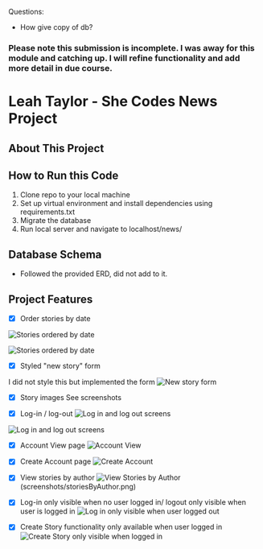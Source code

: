 Questions:
- How give copy of db? 
### Please note this submission is incomplete. I was away for this module and catching up. I will refine functionality and add more detail in due course. 


# Leah Taylor - She Codes News Project

## About This Project

## How to Run this Code
1. Clone repo to your local machine
2. Set up virtual environment and install dependencies using requirements.txt
3. Migrate the database 
4. Run local server and navigate to localhost/news/

## Database Schema
- Followed the provided ERD, did not add to it. 

## Project Features
- [x] Order stories by date

![Stories ordered by date](screenshots/homepage.png)

![Stories ordered by date](screenshots/ordered_by_date.png)
- [x] Styled "new story" form

I did not style this but implemented the form
![New story form](screenshots/SubmitStory.png)

- [x] Story images
See screenshots

- [x] Log-in / log-out
![Log in and log out screens](screenshots/LoginCreateNewAccount.png)

![Log in and log out screens](screenshots/LoginScreen.png)

- [x] Account View page
![Account View](screenshots/accountprofile.png)

- [x] Create Account page
![Create Account](screenshots/create_account.png)

- [x] View stories by author
![View Stories by Author](screenshots/authorpage.png)
(screenshots/storiesByAuthor.png)

- [x] Log-in only visible when no user logged in/ logout only visible when user is logged in
![Log in only visible when user logged out](screenshots/Logout_when_loggedin.png)

- [x] Create Story functionality only available when user logged in 
![Create Story only visible when logged in](screenshots/writenewstorywhenloggedin.png)